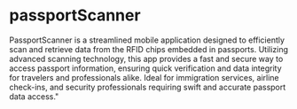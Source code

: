 # passportScanner
PassportScanner is a streamlined mobile application designed to efficiently scan and retrieve data from the RFID chips embedded in passports. Utilizing advanced scanning technology, this app provides a fast and secure way to access passport information, ensuring quick verification and data integrity for travelers and professionals alike. Ideal for immigration services, airline check-ins, and security professionals requiring swift and accurate passport data access."
